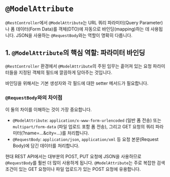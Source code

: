 # `@ModelAttribute`

`@RestController`에서 `@ModelAttribute`는 URL 쿼리 파라미터(Query Parameter)나 폼 데이터(Form Data)를 객체(DTO)에 자동으로 바인딩(mapping)하는 데 사용됩니다. JSON을 사용하는 `@RequestBody`와는 역할이 명확히 다릅니다.

## 1. `@ModelAttribute`의 핵심 역할: 파라미터 바인딩

`@RestController` 환경에서 `@ModelAttribute`의 주된 임무는 흩어져 있는 요청 파라미터들을 지정된 객체의 필드에 깔끔하게 담아주는 것입니다.

바인딩을 위해서는 기본 생성자와 각 필드에 대한 setter 메서드가 필요합니다.

### `@RequestBody`와의 차이점

이 둘의 차이를 이해하는 것이 가장 중요합니다.

- `@ModelAttribute`: `application/x-www-form-urlencoded` (일반 폼 전송) 또는 `multipart/form-data` (파일 업로드 포함 폼 전송), 그리고 GET 요청의 쿼리 파라미터(?name=...&city=...)를 처리합니다.
- `@RequestBody`: `application/json`, `application/xml` 등 요청 본문(Request Body)에 담긴 데이터를 처리합니다.

현대 REST API에서는 대부분의 POST, PUT 요청에 JSON을 사용하므로 `@RequestBody`를 훨씬 더 많이 사용하게 됩니다. `@ModelAttribute`는 주로 복잡한 검색 조건이 있는 GET 요청이나 파일 업로드가 있는 POST 요청에 유용합니다.
